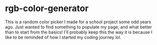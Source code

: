 # rgb-color-generator
This is a random color picker I made for a school project some odd years ago. Just wanted to find something to populate my page, and what better than to start from the basics!
I'll probably keep this the way it is because I like to be reminded of how I started my coding journey lol.
